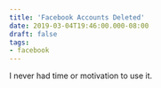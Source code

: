 ```yaml
---
title: 'Facebook Accounts Deleted'
date: 2019-03-04T19:46:00.000-08:00
draft: false
tags: 
- facebook
---
```


I never had time or motivation to use it.